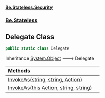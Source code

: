 #### [Be.Stateless.Security](README.md 'README')
### [Be.Stateless](Be.Stateless.md 'Be.Stateless')

## Delegate Class

```csharp
public static class Delegate
```

Inheritance [System.Object](https://docs.microsoft.com/en-us/dotnet/api/System.Object 'System.Object') &#129106; Delegate

| Methods | |
| :--- | :--- |
| [InvokeAs(string, string, Action)](Delegate.InvokeAs(string,string,Action).md 'Be.Stateless.Delegate.InvokeAs(string, string, System.Action)') | |
| [InvokeAs(this Action, string, string)](Delegate.InvokeAs(thisAction,string,string).md 'Be.Stateless.Delegate.InvokeAs(this System.Action, string, string)') | |
